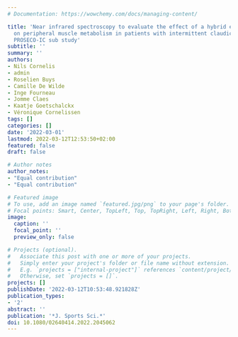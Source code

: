 ```yaml
---
# Documentation: https://wowchemy.com/docs/managing-content/

title: 'Near infrared spectroscopy to evaluate the effect of a hybrid exercise programme
  on peripheral muscle metabolism in patients with intermittent claudication: an exploratory
  PROSECO-IC sub study'
subtitle: ''
summary: ''
authors:
- Nils Cornelis
- admin
- Roselien Buys
- Camille De Wilde
- Inge Fourneau
- Jomme Claes
- Kaatje Goetschalckx
- Véronique Cornelissen
tags: []
categories: []
date: '2022-03-01'
lastmod: 2022-03-12T12:53:50+02:00
featured: false
draft: false

# Author notes
author_notes:
- "Equal contribution"
- "Equal contribution"

# Featured image
# To use, add an image named `featured.jpg/png` to your page's folder.
# Focal points: Smart, Center, TopLeft, Top, TopRight, Left, Right, BottomLeft, Bottom, BottomRight.
image:
  caption: ''
  focal_point: ''
  preview_only: false

# Projects (optional).
#   Associate this post with one or more of your projects.
#   Simply enter your project's folder or file name without extension.
#   E.g. `projects = ["internal-project"]` references `content/project/deep-learning/index.md`.
#   Otherwise, set `projects = []`.
projects: []
publishDate: '2022-03-12T10:53:48.921828Z'
publication_types:
- '2'
abstract: ''
publication: '*J. Sports Sci.*'
doi: 10.1080/02640414.2022.2045062
---
```

